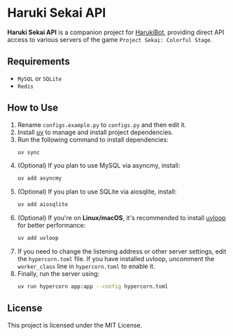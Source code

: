 # Haruki Sekai API

**Haruki Sekai API** is a companion project for [HarukiBot](https://github.com/Team-Haruki), providing direct API access to various servers of the game `Project Sekai: Colorful Stage`.

## Requirements
+ `MySQL` or `SQLite`
+ `Redis`

## How to Use

1. Rename `configs.example.py` to `configs.py` and then edit it.
2. Install [uv](https://github.com/astral-sh/uv) to manage and install project dependencies.
3. Run the following command to install dependencies:
   ```bash
   uv sync
   ```
4. (Optional) If you plan to use MySQL via asyncmy, install:
   ```bash
   uv add asyncmy
   ```
5. (Optional) If you plan to use SQLite via aiosqlite, install:
   ```bash
   uv add aiosqlite
   ```
6. (Optional) If you're on **Linux/macOS**, it's recommended to install [uvloop](https://github.com/MagicStack/uvloop) for better performance:
   ```bash
   uv add uvloop
   ```
7. If you need to change the listening address or other server settings, edit the `hypercorn.toml` file. If you have installed uvloop, uncomment the `worker_class` line in `hypercorn.toml` to enable it.
8. Finally, run the server using:
   ```bash
   uv run hypercorn app:app --config hypercorn.toml
   ```

## License

This project is licensed under the MIT License.
